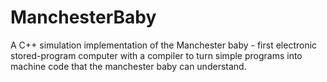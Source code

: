 # ManchesterBaby
A C++ simulation implementation of the Manchester baby - first electronic stored-program computer with a compiler to turn simple  programs into machine code that the manchester baby can understand.
